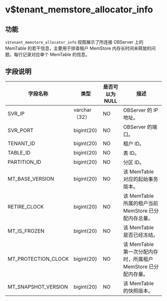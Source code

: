 v$tenant_memstore_allocator_info
=====================================================

功能
-----------

`v$tenant_memstore_allocator_info` 视图展示了所连接 OBServer 上的 MemTable 的若干信息，主要用于排查租户 MemStore 内存长时间未释放的问题。每行记录对应单个 MemTable 的信息。

字段说明
-------------

|      **字段名称**       |   **类型**    | **是否可以为 NULL** |                  **描述**                   |
|---------------------|-------------|----------------|-------------------------------------------|
| SVR_IP              | varchar（32） | NO             | OBServer 的 IP 地址。                         |
| SVR_PORT            | bigint(20)  | NO             | OBServer 的端口。                             |
| TENANT_ID           | bigint(20)  | NO             | 租户 ID。                                    |
| TABLE_ID            | bigint(20)  | NO             | 表 ID。                                     |
| PARTITION_ID        | bigint(20)  | NO             | 分区 ID。                                    |
| MT_BASE_VERSION     | bigint(20)  | NO             | 该 MemTable 对应的起始事务版本。                     |
| RETIRE_CLOCK        | bigint(20)  | NO             | 该 MemTable 所属的租户当前 MemStore 已分配内存总量。      |
| MT_IS_FROZEN        | bigint(20)  | NO             | 该 MemTable 是否已经冻结。                        |
| MT_PROTECTION_CLOCK | bigint(20)  | NO             | 该 MemTable 第一次分配内存时，所属租户 MemStore 已分配内存量。 |
| MT_SNAPSHOT_VERSION | bigint(20)  | NO             | 该 MemTable 的快照版本。                         |
